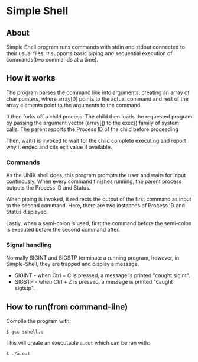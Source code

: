 # Simple Shell
## About
Simple Shell program runs commands with stdin and stdout connected to their usual files. 
It supports basic piping and sequential execution of commands(two commands at a time).

## How it works
The program parses the command line into arguments, creating an array of char pointers, where array[0] points to the actual command and rest of the array elements point to the arguments to the command. 

It then forks off a child process. The child then loads the requested program by passing the argument vector (array[]) to the exec() family of system calls. The parent reports the Process ID of the child before proceeding

Then, wait() is invoked to wait for the child complete executing and report why it ended and cits exit value if available. 

### Commands
As the UNIX shell does, this program prompts the user and waits for input continously. 
When every command finishes running, the parent process outputs the Process ID and Status. 

When piping is invoked, it redirects the output of the first command as input to the second command.
Here, there are two instances of Process ID and Status displayed.

Lastly, when a semi-colon is used, first the command before the semi-colon is executed before the second command after. 

### Signal handling
Normally SIGINT and SIGSTP terminate a running program, however, in Simple-Shell, they are trapped and display a message.

- SIGINT - when Ctrl + C is pressed, a message is printed "caught sigint".
- SIGSTP - when Ctrl + Z is pressed, a message is printed "caught sigtstp".


## How to run(from command-line)
Compile the program with:
```console
$ gcc sshell.c 
```

This will create an executable ``a.out`` which can be ran with:
```console
$ ./a.out
```

